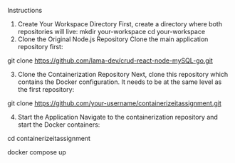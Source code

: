 Instructions
1. Create Your Workspace Directory
First, create a directory where both repositories will live:
mkdir your-workspace
cd your-workspace
2. Clone the Original Node.js Repository
Clone the main application repository first:

git clone https://github.com/lama-dev/crud-react-node-mySQL-go.git

3. Clone the Containerization Repository
Next, clone this repository which contains the Docker configuration. It needs to be at the same level as the first repository:

git clone https://github.com/your-username/containerizeitassignment.git

4. Start the Application
Navigate to the containerization repository and start the Docker containers:

cd containerizeitassignment

docker compose up